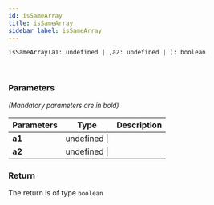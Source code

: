 ```yaml
---
id: isSameArray
title: isSameArray
sidebar_label: isSameArray
---
```


```tsx
isSameArray(a1: undefined | ,a2: undefined | ): boolean
```
<br/>



### Parameters

<font size="2"><i>(Mandatory parameters are in bold)</i></font>

| Parameters | Type | Description |
| --------- | ---- | ----------- |
| **a1** | undefined \|  |  |
| **a2** | undefined \|  |  |


### Return



The return is of type <code>boolean</code>